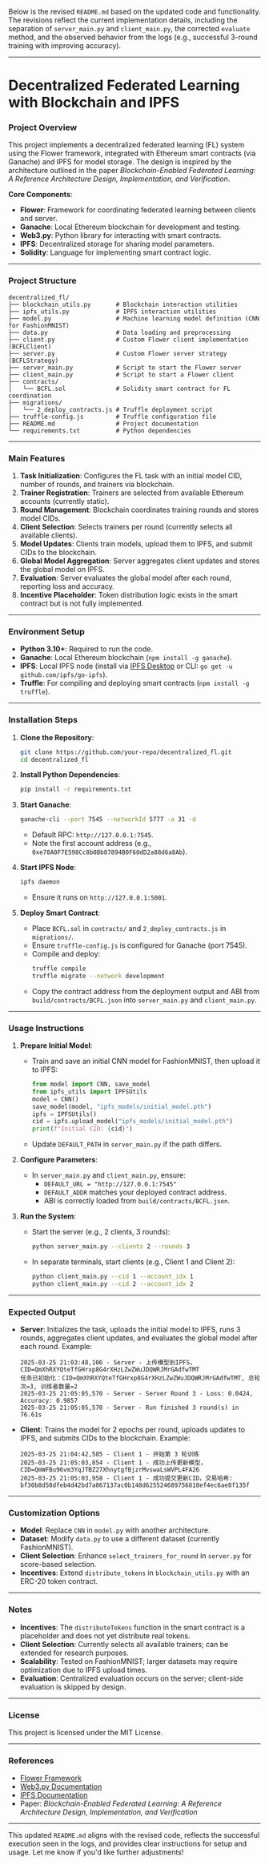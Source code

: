 Below is the revised `README.md` based on the updated code and functionality. The revisions reflect the current implementation details, including the separation of `server_main.py` and `client_main.py`, the corrected `evaluate` method, and the observed behavior from the logs (e.g., successful 3-round training with improving accuracy).

---

# **Decentralized Federated Learning with Blockchain and IPFS**

### **Project Overview**
This project implements a decentralized federated learning (FL) system using the Flower framework, integrated with Ethereum smart contracts (via Ganache) and IPFS for model storage. The design is inspired by the architecture outlined in the paper *Blockchain-Enabled Federated Learning: A Reference Architecture Design, Implementation, and Verification*.

**Core Components**:
- **Flower**: Framework for coordinating federated learning between clients and server.
- **Ganache**: Local Ethereum blockchain for development and testing.
- **Web3.py**: Python library for interacting with smart contracts.
- **IPFS**: Decentralized storage for sharing model parameters.
- **Solidity**: Language for implementing smart contract logic.

---

### **Project Structure**
```
decentralized_fl/
├── blockchain_utils.py       # Blockchain interaction utilities
├── ipfs_utils.py             # IPFS interaction utilities
├── model.py                  # Machine learning model definition (CNN for FashionMNIST)
├── data.py                   # Data loading and preprocessing
├── client.py                 # Custom Flower client implementation (BCFLClient)
├── server.py                 # Custom Flower server strategy (BCFLStrategy)
├── server_main.py            # Script to start the Flower server
├── client_main.py            # Script to start a Flower client
├── contracts/
│   └── BCFL.sol              # Solidity smart contract for FL coordination
├── migrations/
│   └── 2_deploy_contracts.js # Truffle deployment script
├── truffle-config.js         # Truffle configuration file
├── README.md                 # Project documentation
└── requirements.txt          # Python dependencies
```

---

### **Main Features**
1. **Task Initialization**: Configures the FL task with an initial model CID, number of rounds, and trainers via blockchain.
2. **Trainer Registration**: Trainers are selected from available Ethereum accounts (currently static).
3. **Round Management**: Blockchain coordinates training rounds and stores model CIDs.
4. **Client Selection**: Selects trainers per round (currently selects all available clients).
5. **Model Updates**: Clients train models, upload them to IPFS, and submit CIDs to the blockchain.
6. **Global Model Aggregation**: Server aggregates client updates and stores the global model on IPFS.
7. **Evaluation**: Server evaluates the global model after each round, reporting loss and accuracy.
8. **Incentive Placeholder**: Token distribution logic exists in the smart contract but is not fully implemented.

---

### **Environment Setup**
- **Python 3.10+**: Required to run the code.
- **Ganache**: Local Ethereum blockchain (`npm install -g ganache`).
- **IPFS**: Local IPFS node (install via [IPFS Desktop](https://ipfs.io/#install) or CLI: `go get -u github.com/ipfs/go-ipfs`).
- **Truffle**: For compiling and deploying smart contracts (`npm install -g truffle`).

---

### **Installation Steps**
1. **Clone the Repository**:
   ```bash
   git clone https://github.com/your-repo/decentralized_fl.git
   cd decentralized_fl
   ```
2. **Install Python Dependencies**:
   ```bash
   pip install -r requirements.txt
   ```
3. **Start Ganache**:
   ```bash
   ganache-cli --port 7545 --networkId 5777 -a 31 -d
   ```
   - Default RPC: `http://127.0.0.1:7545`.
   - Note the first account address (e.g., `0xe78A0F7E598Cc8b0Bb87894B0F60dD2a88d6a8Ab`).

4. **Start IPFS Node**:
   ```bash
   ipfs daemon
   ```
   - Ensure it runs on `http://127.0.0.1:5001`.

5. **Deploy Smart Contract**:
   - Place `BCFL.sol` in `contracts/` and `2_deploy_contracts.js` in `migrations/`.
   - Ensure `truffle-config.js` is configured for Ganache (port 7545).
   - Compile and deploy:
     ```bash
     truffle compile
     truffle migrate --network development
     ```
   - Copy the contract address from the deployment output and ABI from `build/contracts/BCFL.json` into `server_main.py` and `client_main.py`.

---

### **Usage Instructions**
1. **Prepare Initial Model**:
   - Train and save an initial CNN model for FashionMNIST, then upload it to IPFS:
     ```python
     from model import CNN, save_model
     from ipfs_utils import IPFSUtils
     model = CNN()
     save_model(model, "ipfs_models/initial_model.pth")
     ipfs = IPFSUtils()
     cid = ipfs.upload_model("ipfs_models/initial_model.pth")
     print(f"Initial CID: {cid}")
     ```
   - Update `DEFAULT_PATH` in `server_main.py` if the path differs.

2. **Configure Parameters**:
   - In `server_main.py` and `client_main.py`, ensure:
     - `DEFAULT_URL = "http://127.0.0.1:7545"`
     - `DEFAULT_ADDR` matches your deployed contract address.
     - ABI is correctly loaded from `build/contracts/BCFL.json`.

3. **Run the System**:
   - Start the server (e.g., 2 clients, 3 rounds):
     ```bash
     python server_main.py --clients 2 --rounds 3
     ```
   - In separate terminals, start clients (e.g., Client 1 and Client 2):
     ```bash
     python client_main.py --cid 1 --account_idx 1
     python client_main.py --cid 2 --account_idx 2
     ```

---

### **Expected Output**
- **Server**: Initializes the task, uploads the initial model to IPFS, runs 3 rounds, aggregates client updates, and evaluates the global model after each round. Example:
  ```
  2025-03-25 21:03:48,106 - Server - 上传模型到IPFS，CID=QmXhRXYQteTfGHrxp8G4rXHzLZwZWuJDQWRJMrGAdfwTMT
  任务已初始化：CID=QmXhRXYQteTfGHrxp8G4rXHzLZwZWuJDQWRJMrGAdfwTMT, 总轮次=3, 训练者数量=2
  2025-03-25 21:05:05,570 - Server - Server Round 3 - Loss: 0.0424, Accuracy: 0.9857
  2025-03-25 21:05:05,570 - Server - Run finished 3 round(s) in 76.61s
  ```
- **Client**: Trains the model for 2 epochs per round, uploads updates to IPFS, and submits CIDs to the blockchain. Example:
  ```
  2025-03-25 21:04:42,585 - Client 1 - 开始第 3 轮训练
  2025-03-25 21:05:03,854 - Client 1 - 成功上传更新模型，CID=QmWFBu96vm3YqJTBZ27XhnytgfBjzrMvswaLsWVPL4FA26
  2025-03-25 21:05:03,958 - Client 1 - 成功提交更新CID，交易哈希: bf30b8d58dfeb4d42bd7a867137ac0b148d625524689756818ef4ec6ae8f135f
  ```

---

### **Customization Options**
- **Model**: Replace `CNN` in `model.py` with another architecture.
- **Dataset**: Modify `data.py` to use a different dataset (currently FashionMNIST).
- **Client Selection**: Enhance `select_trainers_for_round` in `server.py` for score-based selection.
- **Incentives**: Extend `distribute_tokens` in `blockchain_utils.py` with an ERC-20 token contract.

---

### **Notes**
- **Incentives**: The `distributeTokens` function in the smart contract is a placeholder and does not yet distribute real tokens.
- **Client Selection**: Currently selects all available trainers; can be extended for research purposes.
- **Scalability**: Tested on FashionMNIST; larger datasets may require optimization due to IPFS upload times.
- **Evaluation**: Centralized evaluation occurs on the server; client-side evaluation is skipped by design.

---

### **License**
This project is licensed under the MIT License.

---

### **References**
- [Flower Framework](https://flower.dev/)
- [Web3.py Documentation](https://web3py.readthedocs.io/)
- [IPFS Documentation](https://docs.ipfs.io/)
- Paper: *Blockchain-Enabled Federated Learning: A Reference Architecture Design, Implementation, and Verification*

---

This updated `README.md` aligns with the revised code, reflects the successful execution seen in the logs, and provides clear instructions for setup and usage. Let me know if you'd like further adjustments!